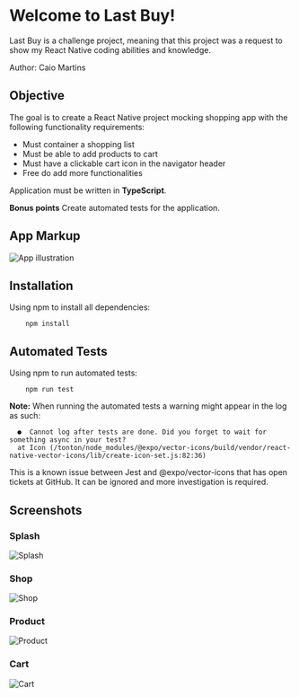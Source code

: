 # Welcome to Last Buy!

Last Buy is a challenge project, meaning that this project was a request to show my React Native coding abilities and knowledge.

Author: Caio Martins

## Objective

The goal is to create a React Native project mocking shopping app with the following functionality requirements:

- Must container a shopping list
- Must be able to add products to cart
- Must have a clickable cart icon in the navigator header
- Free do add more functionalities

Application must be written in **TypeScript**.

**Bonus points**
Create automated tests for the application.

## App Markup

![App illustration](https://i.postimg.cc/pT1mw8HP/Screenshot-from-2022-02-17-17-37-50.png)

## Installation

Using npm to install all dependencies:

    	npm install

## Automated Tests

Using npm to run automated tests:

    	npm run test

**Note:**
When running the automated tests a warning might appear in the log as such:

      ●  Cannot log after tests are done. Did you forget to wait for something async in your test?
      at Icon (/tonton/node_modules/@expo/vector-icons/build/vendor/react-native-vector-icons/lib/create-icon-set.js:82:36)

This is a known issue between Jest and @expo/vector-icons that has open tickets at GitHub. It can be ignored and more investigation is required.

## Screenshots

### Splash

![Splash](https://i.postimg.cc/Yq894Z0h/Screenshot-1645123008.png)

### Shop

![Shop](https://i.postimg.cc/3wGYZc8j/Screenshot-1645127732.png)

### Product

![Product](https://i.postimg.cc/yWC7pCNm/Screenshot-1645188953.png)

### Cart

![Cart](https://i.postimg.cc/R0hqH9Jh/Screenshot-1645189218.png)
